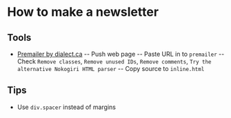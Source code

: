 # How to make a newsletter

## Tools

- [Premailer by dialect.ca](http://premailer.dialect.ca/)
-- Push web page
-- Paste URL in to `premailer`
-- Check `Remove classes`, `Remove unused IDs`, `Remove comments`, `Try the alternative Nokogiri HTML parser`
-- Copy source to `inline.html`

## Tips

- Use `div.spacer` instead of margins
